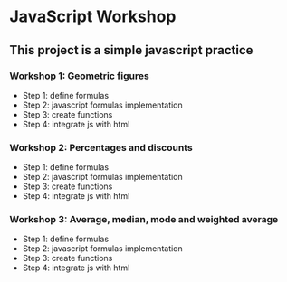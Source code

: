 # JavaScript Workshop
## This project is a simple javascript practice
### Workshop 1: Geometric figures
- Step 1: define formulas
- Step 2: javascript formulas implementation
- Step 3: create functions
- Step 4: integrate js with html
### Workshop 2: Percentages and discounts
- Step 1: define formulas
- Step 2: javascript formulas implementation
- Step 3: create functions
- Step 4: integrate js with html
### Workshop 3: Average, median, mode and weighted average
- Step 1: define formulas
- Step 2: javascript formulas implementation
- Step 3: create functions
- Step 4: integrate js with html